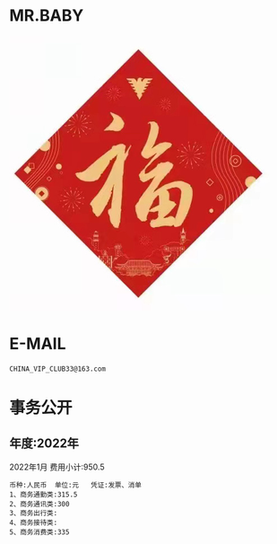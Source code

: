 MR.BABY
======

![image](docs/image/loveF.jpg)

E-MAIL
======

```bash
CHINA_VIP_CLUB33@163.com
```

事务公开
======

年度:2022年
---

2022年1月 费用小计:950.5
```bash
币种:人民币  单位:元   凭证:发票、消单
1、商务通勤类:315.5
2、商务通讯类:300
3、商务出行类:
4、商务接待类:
5、商务消费类:335
```